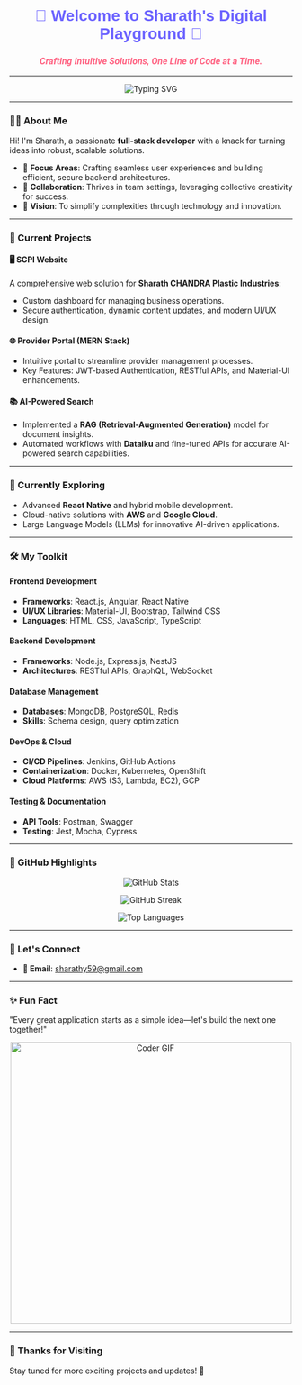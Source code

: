 <h1 align="center" style="font-family: 'Poppins', sans-serif; color: #6C63FF;">🌟 Welcome to Sharath's Digital Playground 🌟</h1>
<h3 align="center" style="font-family: 'Roboto', sans-serif; font-style: italic; color: #FF6584;">Crafting Intuitive Solutions, One Line of Code at a Time.</h3>

---

<p align="center">
  <img src="https://readme-typing-svg.herokuapp.com?font=Poppins&size=22&duration=4000&pause=500&color=6C63FF&center=true&vCenter=true&width=600&lines=Hi%2C+I'm+Sharath+%F0%9F%91%8B;Software+Engineer+%7C+Problem+Solver+%7C+Tech+Explorer;Building+Efficient+%26+Scalable+Applications;Open+to+Collaboration+%7C+Let's+Connect!" alt="Typing SVG">
</p>

---

### 👨‍💻 About Me  

Hi! I'm Sharath, a passionate **full-stack developer** with a knack for turning ideas into robust, scalable solutions.  
- 🧩 **Focus Areas**: Crafting seamless user experiences and building efficient, secure backend architectures.  
- 💬 **Collaboration**: Thrives in team settings, leveraging collective creativity for success.  
- 🎯 **Vision**: To simplify complexities through technology and innovation.  

---

### 🚀 Current Projects  

#### 🖥️ **SCPI Website**  
A comprehensive web solution for **Sharath CHANDRA Plastic Industries**:  
- Custom dashboard for managing business operations.  
- Secure authentication, dynamic content updates, and modern UI/UX design.  

#### 🌐 **Provider Portal (MERN Stack)**  
- Intuitive portal to streamline provider management processes.  
- Key Features: JWT-based Authentication, RESTful APIs, and Material-UI enhancements.  

#### 📚 **AI-Powered Search**  
- Implemented a **RAG (Retrieval-Augmented Generation)** model for document insights.  
- Automated workflows with **Dataiku** and fine-tuned APIs for accurate AI-powered search capabilities.  

---

### 🌱 Currently Exploring  

- Advanced **React Native** and hybrid mobile development.  
- Cloud-native solutions with **AWS** and **Google Cloud**.  
- Large Language Models (LLMs) for innovative AI-driven applications.  

---

### 🛠️ My Toolkit  

#### **Frontend Development**  
- **Frameworks**: React.js, Angular, React Native  
- **UI/UX Libraries**: Material-UI, Bootstrap, Tailwind CSS  
- **Languages**: HTML, CSS, JavaScript, TypeScript  

#### **Backend Development**  
- **Frameworks**: Node.js, Express.js, NestJS  
- **Architectures**: RESTful APIs, GraphQL, WebSocket  

#### **Database Management**  
- **Databases**: MongoDB, PostgreSQL, Redis  
- **Skills**: Schema design, query optimization  

#### **DevOps & Cloud**  
- **CI/CD Pipelines**: Jenkins, GitHub Actions  
- **Containerization**: Docker, Kubernetes, OpenShift  
- **Cloud Platforms**: AWS (S3, Lambda, EC2), GCP  

#### **Testing & Documentation**  
- **API Tools**: Postman, Swagger  
- **Testing**: Jest, Mocha, Cypress  

---

### 🎨 GitHub Highlights  

<p align="center">
  <img src="https://github-readme-stats.vercel.app/api?username=sharathhc&show_icons=true&theme=radical" alt="GitHub Stats" />
</p>

<p align="center">
  <img src="https://github-readme-streak-stats.herokuapp.com?user=sharathhc&theme=radical" alt="GitHub Streak" />
</p>

<p align="center">
  <img src="https://github-readme-stats.vercel.app/api/top-langs/?username=sharathhc&layout=compact&theme=radical" alt="Top Languages" />
</p>

---

### 💬 Let's Connect  

- **📧 Email**: [sharathy59@gmail.com](mailto:sharathy59@gmail.com)  

---

### ✨ Fun Fact  

"Every great application starts as a simple idea—let's build the next one together!"  

<p align="center">
  <img src="https://github.com/abhisheknaiidu/abhisheknaiidu/raw/master/code.gif" alt="Coder GIF" width="500">
</p>

---

### 🎉 Thanks for Visiting  

Stay tuned for more exciting projects and updates! 🚀  
<link href="https://fonts.googleapis.com/css2?family=Poppins:wght@400;600&family=Roboto:wght@400;500;700&display=swap" rel="stylesheet">
